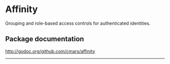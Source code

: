 # Affinity
Grouping and role-based access controls for authenticated identities.

## Package documentation
http://godoc.org/github.com/cmars/affinity

---
